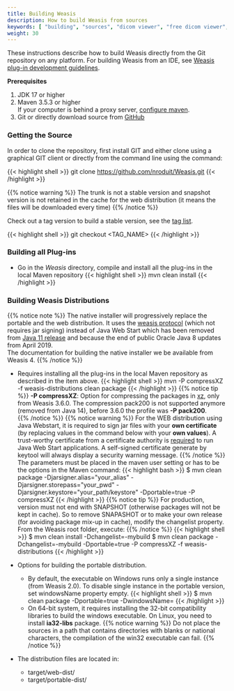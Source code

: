 ```yaml
---
title: Building Weasis
description: How to build Weasis from sources
keywords: [ "building", "sources", "dicom viewer", "free dicom viewer", "open source dicom viewer", "weasis dicom viewer",  "multi-platform dicom viewer", "dicom", "pacs", "pacs viewer" ]
weight: 30
---
```


These instructions describe how to build Weasis directly from the Git repository on any platform. For building Weasis from an IDE, see [Weasis plug-in development guidelines](../guidelines).

**Prerequisites**

1. JDK 17 or higher
2. Maven 3.5.3 or higher<br>
   If your computer is behind a proxy server, [configure maven](https://maven.apache.org/guides/mini/guide-proxies.html).
3. Git or directly download source from [GitHub](https://github.com/nroduit/Weasis)

### Getting the Source

In order to clone the repository, first install GIT and either clone using a graphical GIT client or directly from the command line using the command:

{{< highlight shell >}}
git clone https://github.com/nroduit/Weasis.git
{{< /highlight >}}

{{% notice warning %}}
The trunk is not a stable version and snapshot version is not retained in the cache for the web distribution (it means the files will be downloaded every time)
{{% /notice %}}

Check out a tag version to build a stable version, see the <a target="_blank" href="https://github.com/nroduit/Weasis/tags">tag list</a>.

{{< highlight shell >}}
git checkout <TAG_NAME>
{{< /highlight >}}

### Building all Plug-ins

- Go in the *Weasis* directory, compile and install all the plug-ins in the local Maven repository
{{< highlight shell >}}
mvn clean install
{{< /highlight >}}


### Building Weasis Distributions

{{% notice note %}}
The native installer will progressively replace the portable and the web distribution. It uses the [weasis protocol](../../getting-started/weasis-protocol) (which not requires jar signing) instead of Java Web Start which has been removed from <a target="_blank" href="https://www.oracle.com/technetwork/java/javase/11-relnote-issues-5012449.html#JDK-8185077">Java 11 release</a> and because the end of public Oracle Java 8 updates from April 2019.<br>
The documentation for building the native installer we be available from Weasis 4.
{{% /notice %}}

- Requires installing all the plug-ins in the local Maven repository as described in the item above.
{{< highlight shell >}}
mvn -P compressXZ -f weasis-distributions clean package
{{< /highlight >}}
{{% notice tip %}}
**-P compressXZ**: Option for compressing the packages in <a target="_blank" href="https://en.wikipedia.org/wiki/XZ_Utils">xz</a>, only from Weasis 3.6.0. The compression pack200 is not supported anymore (removed from Java 14), before 3.6.0 the profile was **-P pack200**.<br>
{{% /notice %}}
{{% notice warning %}}
For the WEB distribution using Java Webstart, it is required to sign jar files with your **own certificate** (by replacing values in the command below with your **own values**). A trust-worthy certificate from a certificate authority is  <a target="_blank" href="https://blogs.oracle.com/java-platform-group/entry/code_signing_understanding_who_and">required</a> to run Java Web Start applications. A self-signed certificate generate by keytool will always display a security warning message.
{{% /notice %}}
The parameters must be placed in the maven user setting or has to be the options in the Maven command:
{{< highlight bash >}}
$ mvn clean package -Djarsigner.alias="your_alias" -Djarsigner.storepass="your_pwd" -Djarsigner.keystore="your_path/keystore" -Dportable=true -P compressXZ
{{< /highlight >}}
{{% notice tip %}}
For production, version must not end with SNAPSHOT (otherwise packages will not be kept in cache). So to remove SNAPASHOT or to make your own release (for avoiding package mix-up in cache), modify the changelist property. From the Weasis root folder, execute:
{{% /notice %}}
{{< highlight shell >}}
$ mvn clean install -Dchangelist=-mybuild
$ mvn clean package -Dchangelist=-mybuild -Dportable=true -P compressXZ -f weasis-distributions
{{< /highlight >}}


<!-- -->

-  Options for building the portable distribution.
    - By default, the executable on Windows runs only a single instance (from Weasis 2.0). To disable single instance in the portable version, set windowsName property empty.
{{< highlight shell >}}
$ mvn clean package -Dportable=true -DwindowsName=
{{< /highlight >}}
    -  On 64-bit system, it requires installing the 32-bit compatibility libraries to build the windows executable. On Linux, you need to install **ia32-libs** package.
{{% notice warning %}}
Do not place the sources in a path that contains directories with blanks or national characters, the compilation of the win32 executable can fail.
{{% /notice %}}

- The distribution files are located in:
    - target/web-dist/
    - target/portable-dist/
